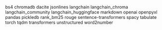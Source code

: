 bs4 chromadb dacite jsonlines langchain langchain\_chroma langchain\_community langchain\_huggingface markdown openai openpyxl pandas pickledb rank\_bm25 rouge sentence-transformers spacy tabulate torch tqdm transformers unstructured word2number
